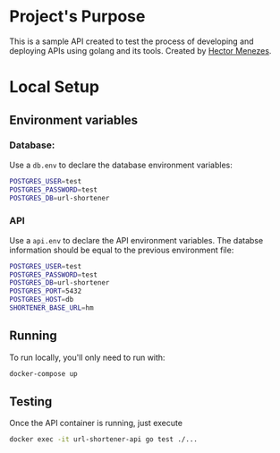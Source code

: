 # Project's Purpose

This is a sample API created to test the process of developing and deploying APIs using golang and its tools. Created by [Hector Menezes](https://github.com/HectorMenezes).


# Local Setup


## Environment variables
### Database:
Use a `db.env` to declare the database environment variables:
```bash
POSTGRES_USER=test
POSTGRES_PASSWORD=test
POSTGRES_DB=url-shortener
```
### API
Use a `api.env` to declare the API environment variables. The databse information should be equal to the previous environment file:
```bash
POSTGRES_USER=test
POSTGRES_PASSWORD=test
POSTGRES_DB=url-shortener
POSTGRES_PORT=5432
POSTGRES_HOST=db
SHORTENER_BASE_URL=hm
```


## Running
To run locally, you'll only need to run with:

```bash
docker-compose up
```

## Testing
Once the API container is running, just execute
```bash
docker exec -it url-shortener-api go test ./...
```
